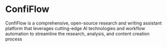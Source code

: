 # ConfiFlow
ConfiFlow is a comprehensive, open-source research and writing assistant platform that leverages cutting-edge AI technologies and workflow automation to streamline the research, analysis, and content creation process
